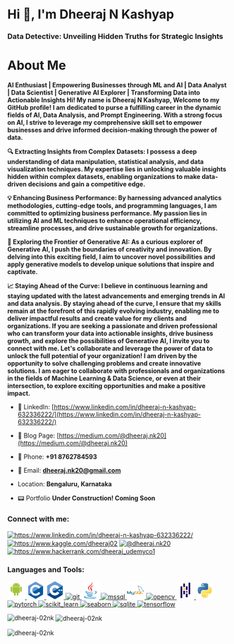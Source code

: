 <h1 align="left">Hi 👋, I'm Dheeraj N Kashyap
<h3 align="left">Data Detective: Unveiling Hidden Truths for Strategic Insights</h3></h1>

<h1>About Me</h1>
 
 **AI Enthusiast | Empowering Businesses through ML and AI | Data Analyst | Data Scientist | Generative AI Explorer | Transforming Data into Actionable Insights Hi! My name is Dheeraj N Kashyap, Welcome to my GitHub profile! I am dedicated to purse a fulfilling career in the dynamic fields of AI, Data Analysis, and Prompt Engineering. With a strong focus on AI, I strive to leverage my comprehensive skill set to empower businesses and drive informed decision-making through the power of data.**
 
 **🔍 Extracting Insights from Complex Datasets: I possess a deep understanding of data manipulation, statistical analysis, and data visualization techniques. My expertise lies in unlocking valuable insights hidden within complex datasets, enabling organizations to make data-driven decisions and gain a competitive edge.**
 
 **💡 Enhancing Business Performance: By harnessing advanced analytics methodologies, cutting-edge tools, and programming languages, I am committed to optimizing business performance. My passion lies in utilizing AI and ML techniques to enhance operational efficiency, streamline processes, and drive sustainable growth for organizations.**
 
 **🚀 Exploring the Frontier of Generative AI: As a curious explorer of Generative AI, I push the boundaries of creativity and innovation. By delving into this exciting field, I aim to uncover novel possibilities and apply generative models to develop unique solutions that inspire and captivate.**
 
 **📈 Staying Ahead of the Curve: I believe in continuous learning and staying updated with the latest advancements and emerging trends in AI and data analysis. By staying ahead of the curve, I ensure that my skills remain at the forefront of this rapidly evolving industry, enabling me to deliver impactful results and create value for my clients and organizations. If you are seeking a passionate and driven professional who can transform your data into actionable insights, drive business growth, and explore the possibilities of Generative AI, I invite you to connect with me. Let's collaborate and leverage the power of data to unlock the full potential of your organization! I am driven by the opportunity to solve challenging problems and create innovative solutions. I am eager to collaborate with professionals and organizations in the fields of Machine Learning & Data Science, or even at their intersection, to explore exciting opportunities and make a positive impact.**


- 🔗 LinkedIn: [https://www.linkedin.com/in/dheeraj-n-kashyap-632336222/](https://www.linkedin.com/in/dheeraj-n-kashyap-632336222/)

- 📝 Blog Page: [https://medium.com/@dheeraj.nk20](https://medium.com/@dheeraj.nk20)

- 📲 Phone: **+91 8762784593**

- 📧 Email: **dheeraj.nk20@gmail.com**

- Location: **Bengaluru, Karnataka**

- 📟 Portfolio **Under Construction! Coming Soon**

<h3 align="left">Connect with me:</h3>
<p align="left">
<a href="https://linkedin.com/in/https://www.linkedin.com/in/dheeraj-n-kashyap-632336222/" target="blank"><img align="center" src="https://raw.githubusercontent.com/rahuldkjain/github-profile-readme-generator/master/src/images/icons/Social/linked-in-alt.svg" alt="https://www.linkedin.com/in/dheeraj-n-kashyap-632336222/" height="30" width="40" /></a>
<a href="https://kaggle.com/https://www.kaggle.com/dheeraj02" target="blank"><img align="center" src="https://raw.githubusercontent.com/rahuldkjain/github-profile-readme-generator/master/src/images/icons/Social/kaggle.svg" alt="https://www.kaggle.com/dheeraj02" height="30" width="40" /></a>
<a href="https://medium.com/@dheeraj.nk20" target="blank"><img align="center" src="https://raw.githubusercontent.com/rahuldkjain/github-profile-readme-generator/master/src/images/icons/Social/medium.svg" alt="@dheeraj.nk20" height="30" width="40" /></a>
<a href="https://www.hackerrank.com/https://www.hackerrank.com/dheeraj_udemyco1" target="blank"><img align="center" src="https://raw.githubusercontent.com/rahuldkjain/github-profile-readme-generator/master/src/images/icons/Social/hackerrank.svg" alt="https://www.hackerrank.com/dheeraj_udemyco1" height="30" width="40" /></a>
</p>

<h3 align="left">Languages and Tools:</h3>
<p align="left"> <a href="https://developer.android.com" target="_blank" rel="noreferrer"> <img src="https://raw.githubusercontent.com/devicons/devicon/master/icons/android/android-original-wordmark.svg" alt="android" width="40" height="40"/> </a> <a href="https://www.cprogramming.com/" target="_blank" rel="noreferrer"> <img src="https://raw.githubusercontent.com/devicons/devicon/master/icons/c/c-original.svg" alt="c" width="40" height="40"/> </a> <a href="https://www.w3schools.com/cpp/" target="_blank" rel="noreferrer"> <img src="https://raw.githubusercontent.com/devicons/devicon/master/icons/cplusplus/cplusplus-original.svg" alt="cplusplus" width="40" height="40"/> </a> <a href="https://git-scm.com/" target="_blank" rel="noreferrer"> <img src="https://www.vectorlogo.zone/logos/git-scm/git-scm-icon.svg" alt="git" width="40" height="40"/> </a> <a href="https://www.java.com" target="_blank" rel="noreferrer"> <img src="https://raw.githubusercontent.com/devicons/devicon/master/icons/java/java-original.svg" alt="java" width="40" height="40"/> </a> <a href="https://www.microsoft.com/en-us/sql-server" target="_blank" rel="noreferrer"> <img src="https://www.svgrepo.com/show/303229/microsoft-sql-server-logo.svg" alt="mssql" width="40" height="40"/> </a> <a href="https://www.mysql.com/" target="_blank" rel="noreferrer"> <img src="https://raw.githubusercontent.com/devicons/devicon/master/icons/mysql/mysql-original-wordmark.svg" alt="mysql" width="40" height="40"/> </a> <a href="https://opencv.org/" target="_blank" rel="noreferrer"> <img src="https://www.vectorlogo.zone/logos/opencv/opencv-icon.svg" alt="opencv" width="40" height="40"/> </a> <a href="https://pandas.pydata.org/" target="_blank" rel="noreferrer"> <img src="https://raw.githubusercontent.com/devicons/devicon/2ae2a900d2f041da66e950e4d48052658d850630/icons/pandas/pandas-original.svg" alt="pandas" width="40" height="40"/> </a> <a href="https://www.python.org" target="_blank" rel="noreferrer"> <img src="https://raw.githubusercontent.com/devicons/devicon/master/icons/python/python-original.svg" alt="python" width="40" height="40"/> </a> <a href="https://pytorch.org/" target="_blank" rel="noreferrer"> <img src="https://www.vectorlogo.zone/logos/pytorch/pytorch-icon.svg" alt="pytorch" width="40" height="40"/> </a> <a href="https://scikit-learn.org/" target="_blank" rel="noreferrer"> <img src="https://upload.wikimedia.org/wikipedia/commons/0/05/Scikit_learn_logo_small.svg" alt="scikit_learn" width="40" height="40"/> </a> <a href="https://seaborn.pydata.org/" target="_blank" rel="noreferrer"> <img src="https://seaborn.pydata.org/_images/logo-mark-lightbg.svg" alt="seaborn" width="40" height="40"/> </a> <a href="https://www.sqlite.org/" target="_blank" rel="noreferrer"> <img src="https://www.vectorlogo.zone/logos/sqlite/sqlite-icon.svg" alt="sqlite" width="40" height="40"/> </a> <a href="https://www.tensorflow.org" target="_blank" rel="noreferrer"> <img src="https://www.vectorlogo.zone/logos/tensorflow/tensorflow-icon.svg" alt="tensorflow" width="40" height="40"/> </a> </p>

<p><img align="left" src="https://github-readme-stats.vercel.app/api/top-langs?username=dheeraj-02nk&show_icons=true&locale=en&layout=compact" alt="dheeraj-02nk" /></p>

<p>&nbsp;<img align="center" src="https://github-readme-stats.vercel.app/api?username=dheeraj-02nk&show_icons=true&locale=en" alt="dheeraj-02nk" /></p>

<p><img align="center" src="https://github-readme-streak-stats.herokuapp.com/?user=dheeraj-02nk&" alt="dheeraj-02nk" /></p>

